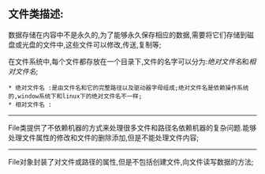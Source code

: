 
## 文件类描述:

数据存储在内容中不是永久的,为了能够永久保存相应的数据,需要将它们存储到磁盘或光盘的文件中,这些文件可以修改,传送,复制等;


在文件系统中,每个文件都存放在一个目录下,文件的名字可以分为:*绝对文件名*和*相对文件名*;

    * 绝对文件名 :是由文件名和它的完整路径以及驱动器字母组成;绝对文件名是依赖操作系统的,window系统下和linux下的绝对文件名不一样;
    * 相对文件名 :

---

File类提供了不依赖机器的方式来处理很多文件和路径名依赖机器的复杂问题.能够处理文件属性的修改和文件的删除添加,但是不能处理文件内容;

---

File对象封装了对文件或路径的属性,但是不包括创建文件,向文件读写数据的方法;

